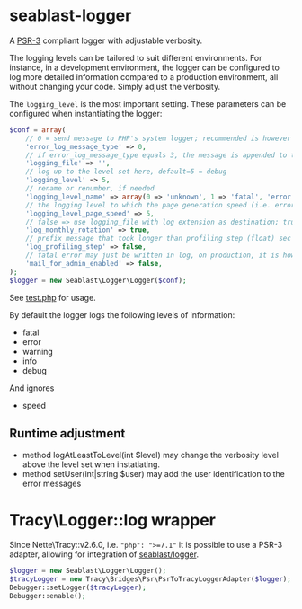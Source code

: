 # seablast-logger
A [PSR-3](http://www.php-fig.org/psr/psr-3/) compliant logger with adjustable verbosity.

The logging levels can be tailored to suit different environments.
For instance, in a development environment, the logger can be configured to log more detailed information compared to a production environment, all without changing your code.
Simply adjust the verbosity.

The `logging_level` is the most important setting. These parameters can be configured when instantiating the logger:
```php
$conf = array(
    // 0 = send message to PHP's system logger; recommended is however 3, i.e. append to the file destination set in the field 'logging_file'
    'error_log_message_type' => 0,
    // if error_log_message_type equals 3, the message is appended to this file destination (path and name)
    'logging_file' => '',
    // log up to the level set here, default=5 = debug
    'logging_level' => 5,
    // rename or renumber, if needed
    'logging_level_name' => array(0 => 'unknown', 1 => 'fatal', 'error', 'warning', 'info', 'debug', 'speed'),
    // the logging level to which the page generation speed (i.e. error_number 6) is to be logged
    'logging_level_page_speed' => 5,
    // false => use logging_file with log extension as destination; true => adds .Y-m.log to the logging file
    'log_monthly_rotation' => true,
    // prefix message that took longer than profiling step (float) sec from the previous one by SLOWSTEP
    'log_profiling_step' => false,
    // fatal error may just be written in log, on production, it is however recommended to set an e-mail, where to announce fatal errors
    'mail_for_admin_enabled' => false,
);
$logger = new Seablast\Logger\Logger($conf);
```
See [test.php](test.php) for usage.

By default the logger logs the following levels of information:
- fatal
- error
- warning
- info
- debug

And ignores
- speed

## Runtime adjustment
- method logAtLeastToLevel(int $level) may change the verbosity level above the level set when instatiating.
- method setUser(int|string $user) may add the user identification to the error messages

# Tracy\Logger::log wrapper
Since Nette\Tracy::v2.6.0, i.e. `"php": ">=7.1"` it is possible to use a PSR-3 adapter, allowing for integration of [seablast/logger](https://github.com/WorkOfStan/seablast-logger).

```php
$logger = new Seablast\Logger\Logger();
$tracyLogger = new Tracy\Bridges\Psr\PsrToTracyLoggerAdapter($logger);
Debugger::setLogger($tracyLogger);
Debugger::enable();
```

